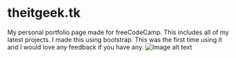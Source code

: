 # theitgeek.tk
My personal portfolio page made for freeCodeCamp. This includes all of my latest projects. 
I made this using bootstrap. This was the first time using it and I would love any feedback if you have any.
![Image alt text](https://github.com/The-IT-Geek/theitgeek.tk/blob/master/Screenshot.png?raw=true "Main Screen")
